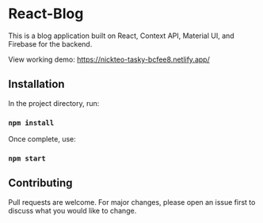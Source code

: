# React-Blog

This is a blog application built on React, Context API, Material UI, and Firebase for the backend.

View working demo:
https://nickteo-tasky-bcfee8.netlify.app/

## Installation

In the project directory, run:
### `npm install`

Once complete, use:
### `npm start`

## Contributing
Pull requests are welcome. For major changes, please open an issue first to discuss what you would like to change.
